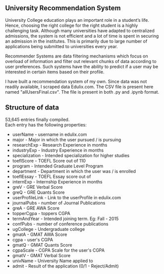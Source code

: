 ## University Recommendation System
<p>University College education plays an important role in a
student’s life. Hence, choosing the right college for the right
student is a highly challenging task. Although many
universities have adapted to centralized admissions, the
system is not efficient and a lot of time is spent in securing an
admission in the institutes. This is primarily due to large
number of applications being submitted to universities every
year. </p>
<p>Recommender Systems are data filtering mechanisms 
which focus on overload of information and filter out
relevant chunks of data according to user preferences. Such
systems have the ability to predict if a user may be interested
in certain items based on their profile. </p>

<p>I have built a recommendation system of my own. Since data was not readily available, I scraped data Edulix.com.
The CSV file is present here named "allUsersFinal.csv". The file is present in both .py and .ipynb format.</p>

## Structure of data
53,645 entries finally compiled.  
Each entry has the following properties:
- userName - username in edulix.com
- major - Major in which the user pursued / is pursuing
- researchExp - Research Experience in months
- industryExp - Industry Experience in months
- specialization - Intended specialization for higher studies
- toeflScore - TOEFL Score out of 110
- program - Intended Graduate Level Program 
- department - Department in which the user was / is enrolled
- toeflEssay - TOEFL Essay score out of 
- internExp - Internship Experience in months
- greV - GRE Verbal Score
- greQ - GRE Quants Score
- userProfileLink - Link to the userProfile in edulix.com
- journalPubs - number of Journal Publications
- greA - GRE AWA Score
- topperCgpa - toppers CGPA
- termAndYear - Intended joining term. Eg: Fall - 2015
- confPubs - number of conference publications
- ugCollege - Undergraduate college
- gmatA - GMAT AWA Score
- cgpa - user's CGPA
- gmatQ - GMAT Quants Score
- cgpaScale - CGPA Scale for the user's CGPA
- gmatV - GMAT Verbal Score
- univName - University Name applied to
- admit - Result of the application (0/1 - Reject/Admit)
